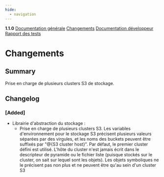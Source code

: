 ```yaml
---
hide:
  - navigation
---
```


<div id="version_menu">
  <b>1.1.0</b>
  <a href="../">Documentation générale</a>
  <a href="../CHANGELOG/">Changements</a>
  <a href="../DOCUMENTATION/">Documentation développeur</a>
  <a href="../TESTS/">Rapport des tests</a>
</div>

# Changements

## Summary

Prise en charge de plusieurs clusters S3 de stockage.

## Changelog

### [Added]

* Librairie d'abstraction du stockage :
    * Prise en charge de plusieurs clusters S3. Les variables d'environnement pour le stockage S3 précisent plusieurs valeurs séparées par des virgules, et les noms des buckets peuvent être suffixés par "@{S3 cluster host}". Par défaut, le premier cluster défini est utilisé. L'hôte du cluster n'est jamais écrit dans le descripteur de pyramide ou le fichier liste (puisque stockés sur le cluster, on sait sur lequel sont les objets). Les objets symboliques ne le précisent pas non plus et ne peuvent être qu'au sein d'un cluster S3

<!-- 
### [Added]

### [Changed]

### [Deprecated]

### [Removed]

### [Fixed]

### [Security] 
-->
